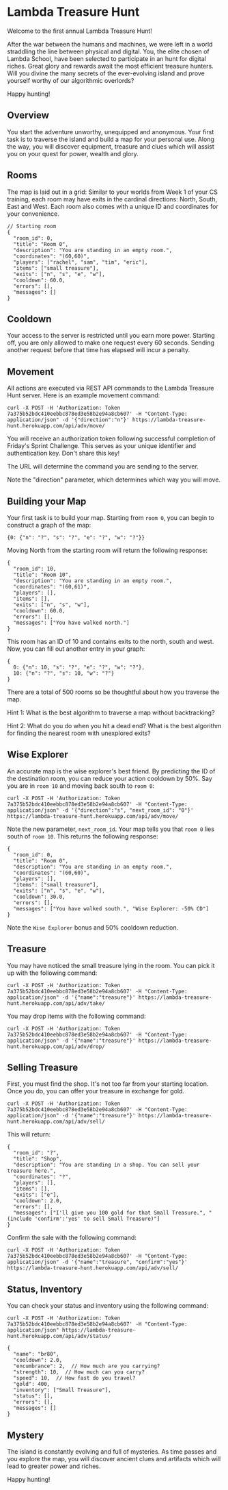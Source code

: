 # Lambda Treasure Hunt

Welcome to the first annual Lambda Treasure Hunt!

After the war between the humans and machines, we were left in a world straddling the line between physical and digital. You, the elite chosen of Lambda School, have been selected to participate in an hunt for digital riches. Great glory and rewards await the most efficient treasure hunters. Will you divine the many secrets of the ever-evolving island and prove yourself worthy of our algorithmic overlords?

Happy hunting!


## Overview

You start the adventure unworthy, unequipped and anonymous. Your first task is to traverse the island and build a map for your personal use. Along the way, you will discover equipment, treasure and clues which will assist you on your quest for power, wealth and glory.


## Rooms

The map is laid out in a grid: Similar to your worlds from Week 1 of your CS training, each room may have exits in the cardinal directions: North, South, East and West. Each room also comes with a unique ID and coordinates for your convenience.

```
// Starting room
{
  "room_id": 0,
  "title": "Room 0",
  "description": "You are standing in an empty room.",
  "coordinates": "(60,60)",
  "players": ["rachel", "sam", "tim", "eric"],
  "items": ["small treasure"],
  "exits": ["n", "s", "e", "w"],
  "cooldown": 60.0,
  "errors": [],
  "messages": []
}
```


## Cooldown

Your access to the server is restricted until you earn more power. Starting off, you are only allowed to make one request every 60 seconds. Sending another request before that time has elapsed will incur a penalty.


## Movement

All actions are executed via REST API commands to the Lambda Treasure Hunt server. Here is an example movement command:

```
curl -X POST -H 'Authorization: Token 7a375b52bdc410eebbc878ed3e58b2e94a8cb607' -H "Content-Type: application/json" -d '{"direction":"n"}' https://lambda-treasure-hunt.herokuapp.com/api/adv/move/
```

You will receive an authorization token following successful completion of Friday's Sprint Challenge. This serves as your unique identifier and authentication key. Don't share this key!

The URL will determine the command you are sending to the server.

Note the "direction" parameter, which determines which way you will move.


## Building your Map

Your first task is to build your map. Starting from `room 0`, you can begin to construct a graph of the map:

```
{0: {"n": "?", "s": "?", "e": "?", "w": "?"}}
```

Moving North from the starting room will return the following response:

```
{
  "room_id": 10,
  "title": "Room 10",
  "description": "You are standing in an empty room.",
  "coordinates": "(60,61)",
  "players": [],
  "items": [],
  "exits": ["n", "s", "w"],
  "cooldown": 60.0,
  "errors": [],
  "messages": ["You have walked north."]
}
```
This room has an ID of 10 and contains exits to the north, south and west. Now, you can fill out another entry in your graph:

```
{
  0: {"n": 10, "s": "?", "e": "?", "w": "?"},
  10: {"n": "?", "s": 10, "w": "?"}
}
```

There are a total of 500 rooms so be thoughtful about how you traverse the map.

Hint 1: What is the best algorithm to traverse a map without backtracking?

Hint 2: What do you do when you hit a dead end? What is the best algorithm for finding the nearest room with unexplored exits?

## Wise Explorer

An accurate map is the wise explorer's best friend. By predicting the ID of the destination room, you can reduce your action cooldown by 50%. Say you are in `room 10` and moving back south to `room 0`:

```
curl -X POST -H 'Authorization: Token 7a375b52bdc410eebbc878ed3e58b2e94a8cb607' -H "Content-Type: application/json" -d '{"direction":"s", "next_room_id": "0"}' https://lambda-treasure-hunt.herokuapp.com/api/adv/move/
```

Note the new parameter, `next_room_id`. Your map tells you that `room 0` lies south of `room 10`. This returns the following response:

```
{
  "room_id": 0,
  "title": "Room 0",
  "description": "You are standing in an empty room.",
  "coordinates": "(60,60)",
  "players": [],
  "items": ["small treasure"],
  "exits": ["n", "s", "e", "w"],
  "cooldown": 30.0,
  "errors": [],
  "messages": ["You have walked south.", "Wise Explorer: -50% CD"]
}
```

Note the `Wise Explorer` bonus and 50% cooldown reduction.


## Treasure

You may have noticed the small treasure lying in the room. You can pick it up with the following command:

```
curl -X POST -H 'Authorization: Token 7a375b52bdc410eebbc878ed3e58b2e94a8cb607' -H "Content-Type: application/json" -d '{"name":"treasure"}' https://lambda-treasure-hunt.herokuapp.com/api/adv/take/
```

You may drop items with the following command:

```
curl -X POST -H 'Authorization: Token 7a375b52bdc410eebbc878ed3e58b2e94a8cb607' -H "Content-Type: application/json" -d '{"name":"treasure"}' https://lambda-treasure-hunt.herokuapp.com/api/adv/drop/

```

## Selling Treasure

First, you must find the shop. It's not too far from your starting location. Once you do, you can offer your treasure in exchange for gold.

```
curl -X POST -H 'Authorization: Token 7a375b52bdc410eebbc878ed3e58b2e94a8cb607' -H "Content-Type: application/json" -d '{"name":"treasure"}' https://lambda-treasure-hunt.herokuapp.com/api/adv/sell/
```

This will return:

```
{
  "room_id": "?",
  "title": "Shop",
  "description": "You are standing in a shop. You can sell your treasure here.",
  "coordinates": "?",
  "players": [],
  "items": [],
  "exits": ["e"],
  "cooldown": 2.0,
  "errors": [],
  "messages": ["I'll give you 100 gold for that Small Treasure.", "(include 'confirm':'yes' to sell Small Treasure)"]
}
```

Confirm the sale with the following command:

```
curl -X POST -H 'Authorization: Token 7a375b52bdc410eebbc878ed3e58b2e94a8cb607' -H "Content-Type: application/json" -d '{"name":"treasure", "confirm":"yes"}' https://lambda-treasure-hunt.herokuapp.com/api/adv/sell/
```

## Status, Inventory

You can check your status and inventory using the following command:

```
curl -X POST -H 'Authorization: Token 7a375b52bdc410eebbc878ed3e58b2e94a8cb607' -H "Content-Type: application/json" https://lambda-treasure-hunt.herokuapp.com/api/adv/status/
```

```
{
  "name": "br80",
  "cooldown": 2.0,
  "encumbrance": 2,  // How much are you carrying?
  "strength": 10,  // How much can you carry?
  "speed": 10,  // How fast do you travel?
  "gold": 400,
  "inventory": ["Small Treasure"],
  "status": [],
  "errors": [],
  "messages": []
}
```

## Mystery

The island is constantly evolving and full of mysteries. As time passes and you explore the map, you will discover ancient clues and artifacts which will lead to greater power and riches.

Happy hunting!
